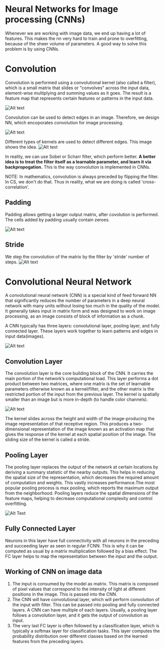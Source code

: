 # Neural Networks for Image processing (CNNs)

Whenever we are working with image data, we end up having a lot of features. This makes the nn very hard to train and prone to overfitting, because of the sheer volume of parameters. A good way to solve this problem is by using CNNs.

# Convolution
Convolution is performed using a convolutional kernel (also called a filter), which is a small matrix that slides or "convolves" across the input data, element-wise multiplying and summing values as it goes. The result is a feature map that represents certain features or patterns in the input data. 

![Alt text](image-7.png)

Convolution can be used to detect edges in an image. Therefore, we design NN, which encoporates convolution for image processing.

![Alt text](<Screenshot from 2023-10-15 19-47-23.png>)

Different types of kernels are used to detect different edges. This image shows the idea.
![Alt text](<Screenshot from 2023-10-15 19-53-52.png>)

In reality, we can use Sobel or Scharr filter, which perform better. **A  better idea is to treat the filter itself as a learnable parameter, and learn it via backpropogation.** This is the way convolution is implemented in CNNs.

NOTE: In mathematics, convolution is always preceded by flipping the filter. In CS, we don't do that. Thus in reality, what we are doing is called 'cross-correlation'.

## Padding
Padding allows getting a larger output matrix, after covolution is performed. The cells added by padding usually contain zeroes.

![Alt text](image-9.png)

## Stride 
We step the convolution of the matrix by the filter by 'stride' number of steps. 
![Alt text](<Screenshot from 2023-10-15 20-33-35.png>)


# Convolutional Neural Network
A convolutional neural network (CNN) is a special kind of feed forward NN that significantly reduces the number of parameters in a deep neural network with many units without losing too much in the quality of the model. It generally takes input in matrix form and was designed to work on image processing, as an image consists of block of information as a chunk.

A CNN typically has three layers: convolutional layer, pooling layer, and fully connected layer. These layers work together to learn patterns and edges in input data(images).

![Alt text](image-6.png)

## Convolution Layer
The convolution layer is the core building block of the CNN. It carries the main portion of the network’s computational load. This layer performs a dot product between two matrices, where one matrix is the set of learnable parameters otherwise known as a kernel/filter, and the other matrix is the restricted portion of the input from the previous layer. The kernel is spatially smaller than an image but is more in-depth (to handle color channels).

![Alt text](<Screenshot from 2023-10-15 15-54-59.png>)

The kernel slides across the height and width of the image-producing the image representation of that receptive region. This produces a two-dimensional representation of the image known as an activation map that gives the response of the kernel at each spatial position of the image. The sliding size of the kernel is called a stride. 


## Pooling Layer
The pooling layer replaces the output of the network at certain locations by deriving a summary statistic of the nearby outputs. This helps in reducing the spatial size of the representation, which decreases the required amount of computation and weights. This vastly increases performance.The most popular pooling process is max pooling, which reports the maximum output from the neighborhood. Pooling layers reduce the spatial dimensions of the feature maps, helping to decrease computational complexity and control overfitting.

![Alt Text](image-8.png)

## Fully Connected Layer
Neurons in this layer have full connectivity with all neurons in the preceding and succeeding layer as seen in regular FCNN. This is why it can be computed as usual by a matrix multiplication followed by a bias effect. The FC layer helps to map the representation between the input and the output.


## Working of CNN on image data
1. The input is consumed by the model as matrix. This matrix is composed of pixel values that correspond to the intensity of light at different positions in the image. This is passed into the CNN.
2. The CNN will have convolutional layer, which will perform convolution of the input with filter. This can be passed into pooling and fully connected layers. A CNN can have multiple of each layers. Usually, a pooling layer follows a convolution layer, and it gets the output of convolution as input.
3. The very last FC layer is often followed by a classification layer, which is typically a softmax layer for classification tasks. This layer computes the probability distribution over different classes based on the learned features from the preceding layers.
